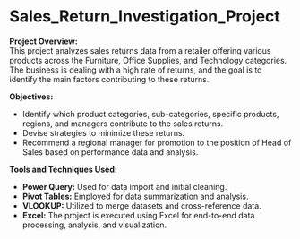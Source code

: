 # Sales_Return_Investigation_Project
**Project Overview:**  
This project analyzes sales returns data from a retailer offering various products across the Furniture, Office Supplies, and Technology categories. The business is dealing with a high rate of returns, and the goal is to identify the main factors contributing to these returns.

**Objectives:**  
- Identify which product categories, sub-categories, specific products, regions, and managers contribute to the sales returns.  
- Devise strategies to minimize these returns.  
- Recommend a regional manager for promotion to the position of Head of Sales based on performance data and analysis.

**Tools and Techniques Used:**  
- **Power Query:** Used for data import and initial cleaning.  
- **Pivot Tables:** Employed for data summarization and analysis.  
- **VLOOKUP:** Utilized to merge datasets and cross-reference data.  
- **Excel:** The project is executed using Excel for end-to-end data processing, analysis, and visualization.

